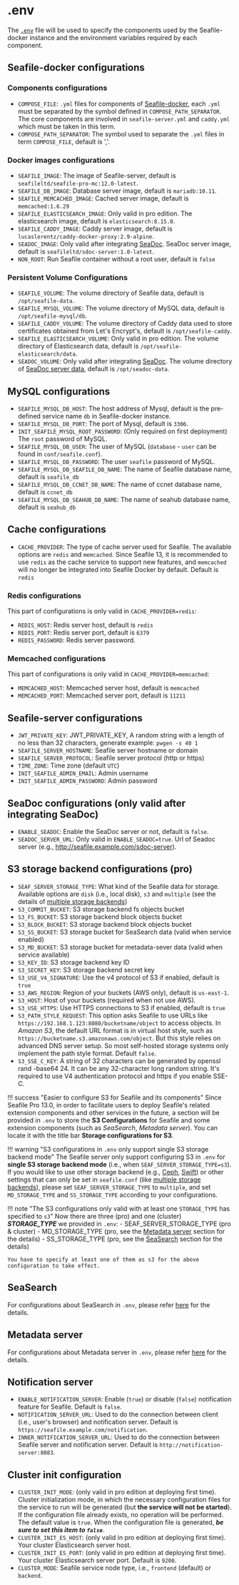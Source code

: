 # .env

The [`.env`](../repo/docker/pro/env) file will be used to specify the components used by the Seafile-docker instance and the environment variables required by each component.

## Seafile-docker configurations

### Components configurations

- `COMPOSE_FILE`: `.yml` files for components of [Seafile-docker](../setup/overview.md), each `.yml` must be separated by the symbol defined in `COMPOSE_PATH_SEPARATOR`. The core components are involved in `seafile-server.yml` and `caddy.yml` which must be taken in this term.
- `COMPOSE_PATH_SEPARATOR`: The symbol used to separate the `.yml` files in term `COMPOSE_FILE`, default is ','.

### Docker images configurations

- `SEAFILE_IMAGE`: The image of Seafile-server, default is `seafileltd/seafile-pro-mc:12.0-latest`.
- `SEAFILE_DB_IMAGE`: Database server image, default is `mariadb:10.11`.
- `SEAFILE_MEMCACHED_IMAGE`: Cached server image, default is `memcached:1.6.29`
- `SEAFILE_ELASTICSEARCH_IMAGE`: Only valid in pro edition. The elasticsearch image, default is `elasticsearch:8.15.0`.
- `SEAFILE_CADDY_IMAGE`: Caddy server image, default is `lucaslorentz/caddy-docker-proxy:2.9-alpine`.
- `SEADOC_IMAGE`: Only valid after integrating [SeaDoc](../extension/setup_seadoc.md). SeaDoc server image, default is `seafileltd/sdoc-server:1.0-latest`.
- `NON_ROOT`: Run Seafile container without a root user, default is `false`

### Persistent Volume Configurations

- `SEAFILE_VOLUME`: The volume directory of Seafile data, default is `/opt/seafile-data`.
- `SEAFILE_MYSQL_VOLUME`: The volume directory of MySQL data, default is `/opt/seafile-mysql/db`.
- `SEAFILE_CADDY_VOLUME`: The volume directory of Caddy data used to store certificates obtained from Let's Encrypt's, default is `/opt/seafile-caddy`.
- `SEAFILE_ELASTICSEARCH_VOLUME`: Only valid in pro edition. The volume directory of Elasticsearch data, default is `/opt/seafile-elasticsearch/data`.
- `SEADOC_VOLUME`: Only valid after integrating [SeaDoc](../extension/setup_seadoc.md). The volume directory of [SeaDoc server data](../extension/setup_seadoc.md#seadoc-directory-structure), default is `/opt/seadoc-data`.

## MySQL configurations

- `SEAFILE_MYSQL_DB_HOST`: The host address of Mysql, default is the pre-defined service name `db` in Seafile-docker instance.
- `SEAFILE_MYSQL_DB_PORT`: The port of Mysql, default is `3306`.
- `INIT_SEAFILE_MYSQL_ROOT_PASSWORD`: (Only required on first deployment) The `root` password of MySQL. 
- `SEAFILE_MYSQL_DB_USER`: The user of MySQL (`database` - `user` can be found in `conf/seafile.conf`).
- `SEAFILE_MYSQL_DB_PASSWORD`: The user `seafile` password of MySQL.
- `SEAFILE_MYSQL_DB_SEAFILE_DB_NAME`: The name of Seafile database name, default is `seafile_db`
- `SEAFILE_MYSQL_DB_CCNET_DB_NAME`: The name of ccnet database name, default is `ccnet_db`
- `SEAFILE_MYSQL_DB_SEAHUB_DB_NAME`: The name of seahub database name, default is `seahub_db`

## Cache configurations

- `CACHE_PROVIDER`: The type of cache server used for Seafile. The available options are `redis` and `memcached`. Since Seafile 13, it is recommended to use `redis` as the cache service to support new features, and `memcached` will no longer be integrated into Seafile Docker by default. Default is `redis`

### Redis configurations

This part of configurations is only valid in `CACHE_PROVIDER=redis`:

- `REDIS_HOST`: Redis server host, default is `redis`
- `REDIS_PORT`: Redis server port, default is `6379`
- `REDIS_PASSWORD`: Redis server password. 

### Memcached configurations

This part of configurations is only valid in `CACHE_PROVIDER=memcached`:

- `MEMCACHED_HOST`: Memcached server host, default is `memcached`
- `MEMCACHED_PORT`: Memcached server port, default is `11211`

## Seafile-server configurations

- `JWT_PRIVATE_KEY`: JWT_PRIVATE_KEY, A random string with a length of no less than 32 characters, generate example: `pwgen -s 40 1`
- `SEAFILE_SERVER_HOSTNAME`: Seafile server hostname or domain
- `SEAFILE_SERVER_PROTOCOL`: Seafile server protocol (http or https)
- `TIME_ZONE`: Time zone (default `UTC`)
- `INIT_SEAFILE_ADMIN_EMAIL`: Admin username
- `INIT_SEAFILE_ADMIN_PASSWORD`: Admin password

## SeaDoc configurations (only valid after integrating SeaDoc)

- `ENABLE_SEADOC`: Enable the SeaDoc server or not, default is `false`.
- `SEADOC_SERVER_URL`: Only valid in `ENABLE_SEADOC=true`. Url of Seadoc server (e.g., http://seafile.example.com/sdoc-server).

## S3 storage backend configurations (pro)

- `SEAF_SERVER_STORAGE_TYPE`: What kind of the Seafile data for storage. Available options are `disk` (i.e., local disk), `s3` and `multiple` (see the details of [multiple storage backends](../setup/setup_with_multiple_storage_backends.md))
- `S3_COMMIT_BUCKET`: S3 storage backend fs objects bucket
- `S3_FS_BUCKET`: S3 storage backend block objects bucket
- `S3_BLOCK_BUCKET`: S3 storage backend block objects bucket
- `S3_SS_BUCKET`: S3 storage bucket for SeaSearch data (valid when service enabled)
- `S3_MD_BUCKET`: S3 storage bucket for metadata-sever data (valid when service available)
- `S3_KEY_ID`: S3 storage backend key ID
- `S3_SECRET_KEY`: S3 storage backend secret key
- `S3_USE_V4_SIGNATURE`: Use the v4 protocol of S3 if enabled, default is `true`
- `S3_AWS_REGION`: Region of your buckets (AWS only), default is `us-east-1`.
- `S3_HOST`: Host of your buckets (required when not use AWS).
- `S3_USE_HTTPS`: Use HTTPS connections to S3 if enabled, default is `true`
- `S3_PATH_STYLE_REQUEST`: This option asks Seafile to use URLs like `https://192.168.1.123:8080/bucketname/object` to access objects. In *Amazon S3*, the default URL format is in virtual host style, such as `https://bucketname.s3.amazonaws.com/object`. But this style relies on advanced DNS server setup. So most self-hosted storage systems only implement the path style format. Default `false`.
- `S3_SSE_C_KEY`: A string of 32 characters can be generated by openssl rand -base64 24. It can be any 32-character long random string. It's required to use V4 authentication protocol and https if you enable SSE-C.

!!! success "Easier to configure S3 for Seafile and its components"
    Since Seafile Pro 13.0, in order to facilitate users to deploy Seafile's related extension components and other services in the future, a section will be provided in `.env` to store the **S3 Configurations** for Seafile and some extension components (such as *SeaSearch*, *Metadata server*). You can locate it with the title bar **Storage configurations for S3**.

!!! warning "S3 configurations in `.env` only support single S3 storage backend mode"
    The Seafile server only support configuring S3 in `.env` for **single S3 storage backend mode** (i.e., when `SEAF_SERVER_STORAGE_TYPE=s3`). If you would like to use other storage backend (e.g., [Ceph](./setup_with_ceph.md), [Swift](./setup_with_swift.md)) or other settings that can only be set in `seafile.conf` (like [multiple storage backends](./setup_with_multiple_storage_backends.md)), please set `SEAF_SERVER_STORAGE_TYPE` to `multiple`, and set `MD_STORAGE_TYPE` and `SS_STORAGE_TYPE` according to your configurations.

!!! note "The S3 configurations only valid with at least one `STORAGE_TYPE` has specified to `s3`"
    Now there are three (pro) and one (cluster) ***STORAGE_TYPE*** we provided in `.env`:
        - SEAF_SERVER_STORAGE_TYPE (pro & cluster)
        - MD_STORAGE_TYPE (pro, see the [Metadata server](#metadata-server) section for the details)
        - SS_STORAGE_TYPE (pro, see the [SeaSearch](#seasearch) section for the details)
        
    You have to specify at least one of them as s3 for the above configuration to take effect.

## SeaSearch

For configurations about SeaSearch in `.env`, please refer [here](https://seasearch-manual.seafile.com/config/) for the details.

## Metadata server

For configurations about Metadata server in `.env`, please refer [here](../extension/metadata-server.md#list-of-environment-variables-of-metadata-server) for the details.

## Notification server

- `ENABLE_NOTIFICATION_SERVER`: Enable (`true`) or disable (`false`) notification feature for Seafile. Default is `false`.
- `NOTIFICATION_SERVER_URL`: Used to do the connection between client (i.e., user's browser) and notification server. Default is `https://seafile.example.com/notification`. 
- `INNER_NOTIFICATION_SERVER_URL`: Used to do the connection between Seafile server and notification server. Default is `http://notification-server:8083`.

## Cluster init configuration 

- `CLUSTER_INIT_MODE`: (only valid in pro edition at deploying first time). Cluster initialization mode, in which the necessary configuration files for the service to run will be generated (but **the service will not be started**). If the configuration file already exists, no operation will be performed. The default value is `true`. When the configuration file is generated, ***be sure to set this item to `false`***.
- `CLUSTER_INIT_ES_HOST`: (only valid in pro edition at deploying first time). Your cluster Elasticsearch server host.
- `CLUSTER_INIT_ES_PORT`: (only valid in pro edition at deploying first time). Your cluster Elasticsearch server port. Default is `9200`.
- `CLUSTER_MODE`: Seafile service node type, i.e., `frontend` (default) or `backend`.
